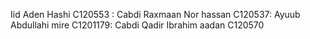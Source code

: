 Iid Aden Hashi C120553 :
Cabdi Raxmaan Nor hassan C120537:
Ayuub Abdullahi mire C1201179:
Cabdi Qadir Ibrahim aadan C120570
